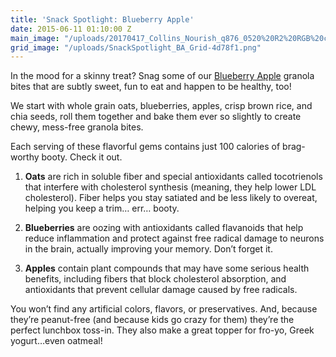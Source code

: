 ```yaml
---
title: 'Snack Spotlight: Blueberry Apple'
date: 2015-06-11 01:10:00 Z
main_image: "/uploads/20170417_Collins_Nourish_q876_0520%20R2%20RGB%20copy.jpg"
grid_image: "/uploads/SnackSpotlight_BA_Grid-4d78f1.png"
---
```


In the mood for a skinny treat? Snag some of our [Blueberry Apple](/snacks/blueberry-apple/) granola bites that are subtly sweet, fun to eat and happen to be healthy, too!

We start with whole grain oats, blueberries, apples, crisp brown rice, and chia seeds, roll them together and bake them ever so slightly to create chewy, mess-free granola bites.

Each serving of these flavorful gems contains just 100 calories of brag-worthy booty. Check it out.

1. **Oats** are rich in soluble fiber and special antioxidants called tocotrienols that interfere with cholesterol synthesis (meaning, they help lower LDL cholesterol). Fiber helps you stay satiated and be less likely to overeat, helping you keep a trim… err… booty.

2. **Blueberries** are oozing with antioxidants called flavanoids that help reduce inflammation and protect against free radical damage to neurons in the brain, actually improving your memory. Don’t forget it.

3. **Apples** contain plant compounds that may have some serious health benefits, including fibers that block cholesterol absorption, and antioxidants that prevent cellular damage caused by free radicals.

You won’t find any artificial colors, flavors, or preservatives. And, because they’re peanut-free (and because kids go crazy for them) they’re the perfect lunchbox toss-in. They also make a great topper for fro-yo, Greek yogurt…even oatmeal!